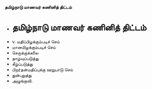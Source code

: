 **தமிழ்நாடு மாணவர் கணினித் திட்டம்**
- # தமிழ்நாடு மாணவர் கணினித் திட்டம்
- v. மதிப்பிழக்கும்படிச் செய்
- மானமிழக்கும்படிச் செய்
- செருக்குக்கலை
- தாழ்வுப்படுத்து
- கீழ்ப்படுத்து
- பிறர்தன்மதிப்புக்கு ஊறுபாடு செய்
- துன்புறுத்து
- அழுங்குவி.

